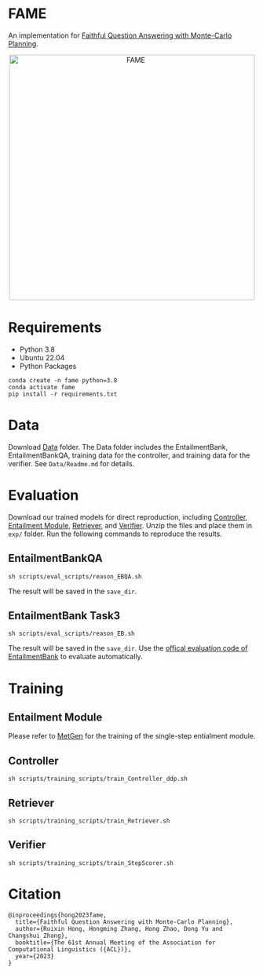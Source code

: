 # FAME
An implementation for [Faithful Question Answering with Monte-Carlo Planning](https://arxiv.org/abs/2305.02556).


<p align="center">
<img src="imgs/intro.jpg" alt="FAME" width="500"/>
</p>



# Requirements
- Python 3.8
- Ubuntu 22.04
- Python Packages

```
conda create -n fame python=3.8
conda activate fame
pip install -r requirements.txt
```

# Data
Download [Data](https://cloud.tsinghua.edu.cn/f/e83ffd99d1d2476da013/?dl=1) folder. 
The Data folder includes the EntailmentBank, EntailmentBankQA, training data for the controller, and training data for the verifier.
See `Data/Readme.md` for details.


# Evaluation

Download our trained models for direct reproduction, including 
[Controller](https://cloud.tsinghua.edu.cn/d/eb7a4bd23b064032b81d/),
[Entailment Module](https://cloud.tsinghua.edu.cn/f/3cba574163ee46c09ff1/?dl=1),
[Retriever](https://cloud.tsinghua.edu.cn/f/1cb9b5b705bf47dfb7dc/?dl=1),
and [Verifier](https://cloud.tsinghua.edu.cn/f/d16a42ce563a4cd68ff3/?dl=1).
Unzip the files and place them in `exp/` folder. Run the following commands to reproduce the results.

## EntailmentBankQA

```
sh scripts/eval_scripts/reason_EBQA.sh
```
The result will be saved in the `save_dir`.

## EntailmentBank Task3

```
sh scripts/eval_scripts/reason_EB.sh
```
The result will be saved in the `save_dir`.
Use the [offical evaluation code of EntailmentBank](https://github.com/allenai/entailment_bank) to evaluate automatically.


# Training


## Entailment Module
Please refer to [MetGen](https://github.com/Raising-hrx/MetGen) for the training of the single-step entialment module.

## Controller
```
sh scripts/training_scripts/train_Controller_ddp.sh
```

## Retriever
```
sh scripts/training_scripts/train_Retriever.sh
```

## Verifier
```
sh scripts/training_scripts/train_StepScorer.sh
```

# Citation
```
@inproceedings{hong2023fame,
  title={Faithful Question Answering with Monte-Carlo Planning},
  author={Ruixin Hong, Hongming Zhang, Hong Zhao, Dong Yu and Changshui Zhang},
  booktitle={The 61st Annual Meeting of the Association for Computational Linguistics ({ACL})},
  year={2023}
}
```